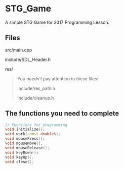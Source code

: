 # STG_Game
A simple STG Game for 2017 Programming Lesson.

## Files
src/main.cpp

include/SDL_Header.h

res/

> You *needn't* pay attention to these files:
>
> include/res_path.h
>
> include/cleanup.h

## The functions you need to complete

```c++
// Functions for programming
void initialize();
void work(const double&);
void mousePress();
void mouseMove();
void mouseRelease();
void keyDown();
void keyUp();
void close();

```
